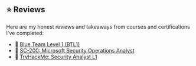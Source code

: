 ## ⭐ Reviews

Here are my honest reviews and takeaways from courses and certifications I've completed:

- 📘 [Blue Team Level 1 (BTL1)](/reviews/btl1-review)
- 📘 [SC-200: Microsoft Security Operations Analyst](/reviews/sc200-review)
- 📘 [TryHackMe: Security Analyst L1](/reviews/tryhackme-review)
